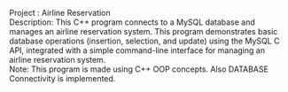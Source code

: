<p>
Project : Airline Reservation<br> 
Description:  This C++ program connects to a MySQL database and manages an airline reservation system. This program demonstrates basic database operations (insertion, selection, and update) using the MySQL C API, integrated with a simple command-line interface for managing an airline reservation system.<br>
Note: This program is made using C++ OOP concepts. Also DATABASE Connectivity is implemented.
</p>
<br>
